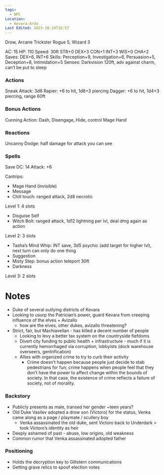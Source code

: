 ```yaml
---
tags:
  - NPC
Location:
  - Kevara-Arda
Last Edited: 2023-10-14T16:57
---
```

Drow, Arcane Trickster Rogue 5, Wizard 3

AC: 15
HP: 110
Speed: 30ft
STR+0 DEX+3 CON+1 INT+3 WIS+0 CHA+2
Saves: DEX+6, INT+6
Skills: Perception+9, Investigation+6, Persuasion+5, Deception+8, Intimidation+5
Senses: Darkvision 120ft, adv against charm, can’t be put to sleep

### Actions
Sneak Attack: 3d6
Rapier: +6 to hit, 1d8+3 piercing
Dagger: +6 to hit, 1d4+3 piercing, range 60ft
### Bonus Actions
Cunning Action: Dash, Disengage, Hide, control Mage Hand
### Reactions
Uncanny Dodge: half damage for attack you can see
### Spells
Save DC: 14 Attack: +6

Cantrips:
- Mage Hand (invisible)
- Message
- Chill touch: ranged attack, 2d8 necrotic

Level 1: 4 slots
- Disguise Self
- Witch Bolt: ranged attack, 1d12 lightning per lvl, deal dmg again as action

Level 2: 3 slots
- Tasha’s Mind Whip: INT save, 3d5 psychic (add target for higher lvl), next turn can only do one thing
- Suggestion
- Misty Step: bonus action teleport 30ft
- Darkness

Level 3: 2 slots

# Notes
- Duke of several outlying districts of Kevara
- Looking to usurp the Patrician’s power, guard Kevara from creeping influence of the elves + Avizallo
    - how are the elves, other dukes, avizallo threatening?
- Strict, fair, but Machiavellan - has killed a decent number of people
    - Looking to levy a better tax system on the countryside fiefdoms
    - Divert city funding to public health + infrastructure - much if it is currently hemorrhaged via corruption, lobbyists (dock warehouse overseers, gentrification)
    - Allies with organized crime to try to curb their activity
        - Crime doesn’t happen because people just decide to stab pedestrians for fun; crime happens when people feel that they don’t have the power to affect change within the bounds of society. In that case, the existence of crime reflects a failure of society, not of morality.
### Backstory
- Publicly presents as male, transed her gender ~teen years?
- Old Duke Vasilev adopted a drow son (Victoro) for the status, Venka came along as a page / playmate / scullery boy
    - Venka assassinated the old duke, sent Victoro back to Underdark > took Victoro’s identity as heir
- Deeply ashamed of past - abuse, low origins, old weakness
- Common rumor that Venka assassinated adopted father
### Positioning
- Holds the decryption key to Giltstern communications 
- Getting grave relics to spoof election votes